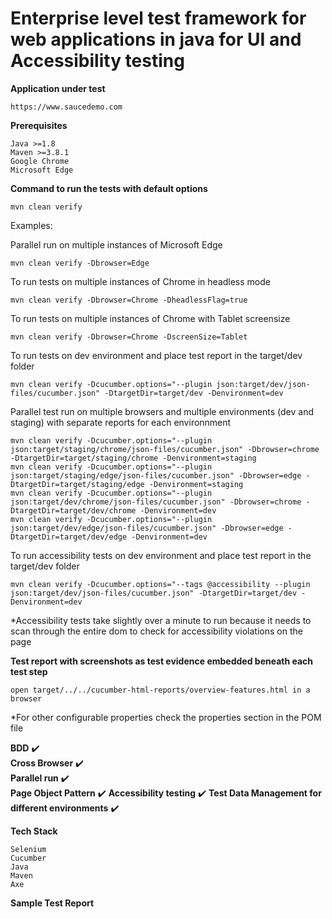 # Enterprise level test framework for web applications in java for UI and Accessibility testing

<b>Application under test</b>

```
https://www.saucedemo.com
```

<b>Prerequisites</b>

```
Java >=1.8
Maven >=3.8.1
Google Chrome
Microsoft Edge
```

<b>Command to run the tests with default options</b>

```
mvn clean verify
```

Examples:

Parallel run on multiple instances of Microsoft Edge
```
mvn clean verify -Dbrowser=Edge
```

To run tests on multiple instances of Chrome in headless mode
```
mvn clean verify -Dbrowser=Chrome -DheadlessFlag=true
```

To run tests on multiple instances of Chrome with Tablet screensize
```
mvn clean verify -Dbrowser=Chrome -DscreenSize=Tablet
```

To run tests on dev environment and place test report in the target/dev folder
```
mvn clean verify -Dcucumber.options="--plugin json:target/dev/json-files/cucumber.json" -DtargetDir=target/dev -Denvironment=dev
```

Parallel test run on multiple browsers and multiple environments (dev and staging) with separate reports for each environnment
```
mvn clean verify -Dcucumber.options="--plugin json:target/staging/chrome/json-files/cucumber.json" -Dbrowser=chrome -DtargetDir=target/staging/chrome -Denvironment=staging
mvn clean verify -Dcucumber.options="--plugin json:target/staging/edge/json-files/cucumber.json" -Dbrowser=edge -DtargetDir=target/staging/edge -Denvironment=staging
mvn clean verify -Dcucumber.options="--plugin json:target/dev/chrome/json-files/cucumber.json" -Dbrowser=chrome -DtargetDir=target/dev/chrome -Denvironment=dev
mvn clean verify -Dcucumber.options="--plugin json:target/dev/edge/json-files/cucumber.json" -Dbrowser=edge -DtargetDir=target/dev/edge -Denvironment=dev
```

To run accessibility tests on dev environment and place test report in the target/dev folder
```
mvn clean verify -Dcucumber.options="--tags @accessibility --plugin json:target/dev/json-files/cucumber.json" -DtargetDir=target/dev -Denvironment=dev
```
*Accessibility tests take slightly over a minute to run because it needs to scan through the entire dom to check for accessibility violations on the page

<b>Test report with screenshots as test evidence embedded beneath each test step</b>

```
open target/../../cucumber-html-reports/overview-features.html in a browser
```

*For other configurable properties check the properties section in the POM file

<b>BDD</b> :heavy_check_mark:  
<b>Cross Browser</b> :heavy_check_mark:  
<b>Parallel run</b> :heavy_check_mark:  
<b>Page Object Pattern</b> :heavy_check_mark:
<b>Accessibility testing</b> :heavy_check_mark:
<b>Test Data Management for different environments</b> :heavy_check_mark:

<b>Tech Stack</b>

```
Selenium
Cucumber
Java
Maven
Axe
```

<b>Sample Test Report</b>


